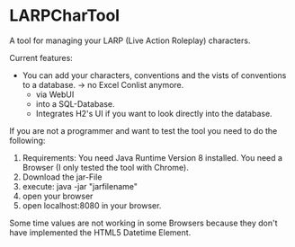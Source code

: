 # LARPCharTool
A tool for managing your LARP (Live Action Roleplay) characters.

Current features:
- You can add your characters, conventions and the vists of conventions to a database. -> no Excel Conlist anymore.
  - via WebUI
  - into a SQL-Database.
  - Integrates H2's UI if you want to look directly into the database.

If you are not a programmer and want to test the tool you need to do the following:

1. Requirements: You need Java Runtime Version 8 installed. You need a Browser (I only tested the tool with Chrome).
2. Download the jar-File
3. execute: java -jar "jarfilename"
4. open your browser
5. open localhost:8080 in your browser.
 
Some time values are not working in some Browsers because they don't have implemented the HTML5 Datetime Element.
